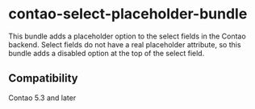 # contao-select-placeholder-bundle

This bundle adds a placeholder option to the select fields in the Contao backend.
Select fields do not have a real placeholder attribute, so this bundle adds a disabled option at the top of the select field.

## Compatibility
Contao 5.3 and later
